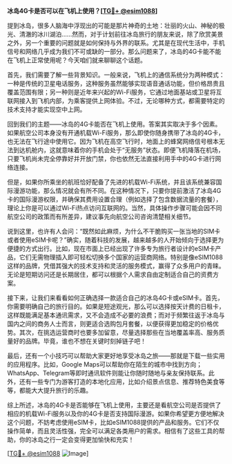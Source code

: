 **冰岛4G卡是否可以在飞机上使用？[[TG💪+ @esim1088](https://t.me/s/esim1088)]**

提到冰岛，很多人脑海中浮现出的可能是那片神奇的土地：壮丽的火山、神秘的极光、清澈的冰川湖泊……然而，对于计划前往冰岛旅行的朋友来说，除了欣赏美景之外，另一个重要的问题就是如何保持与外界的联系。尤其是在现代生活中，手机信号和网络几乎成为我们不可或缺的一部分。那么问题来了，冰岛的4G卡能不能在飞机上正常使用呢？今天咱们就来聊聊这个话题。

首先，我们需要了解一些背景知识。一般来说，飞机上的通信系统分为两种模式：一种是传统的卫星电话服务，这种服务虽然能够实现语音通话功能，但价格昂贵且覆盖范围有限；另一种则是近年来兴起的Wi-Fi服务，它通过地面基站或卫星将互联网接入到飞机内部，为乘客提供上网体验。不过，无论哪种方式，都需要特定的技术支持才能实现空中上网。

回到我们的主题——冰岛的4G卡能否在飞机上使用。答案其实取决于多个因素。如果航空公司本身没有开通机载Wi-Fi服务，那么即使你随身携带了冰岛的4G卡，也无法在飞行途中使用它。因为飞机在高空飞行时，地面上的蜂窝网络信号根本无法到达机舱内，这就意味着你的手机会处于“无服务”状态。即便飞机降落在机场，只要飞机尚未完全停靠好并开放门禁，你也依然无法直接利用手中的4G卡进行网络连接。

但是，如果你所乘坐的航班恰好配备了先进的机载Wi-Fi系统，并且该系统兼容国际漫游功能，那么情况就会有所不同。在这种情况下，只要你提前激活了冰岛4G卡的国际漫游权限，并确保其费用设置合理（例如选择了包含数据流量的套餐），理论上你是可以通过Wi-Fi热点访问互联网的。当然，具体操作步骤可能会因不同航空公司的政策而有所差异，建议事先向航空公司咨询清楚相关细节。

说到这里，也许有人会问：“既然如此麻烦，为什么不干脆购买一张当地的SIM卡或者使用eSIM卡呢？”确实，随着科技的发展，越来越多的人开始倾向于选择更为便捷的方式出行。比如，现在市面上已经出现了许多专为旅行者设计的eSIM卡产品，它们无需物理插入即可轻松切换多个国家的运营商网络。特别是像eSIM1088这样的品牌，凭借其强大的技术支持和灵活的服务模式，赢得了众多用户的青睐。无论是短期访问还是长期居住，都可以根据个人需求自由定制适合自己的资费方案。

接下来，让我们来看看如何正确选择一款适合自己的冰岛4G卡或eSIM卡。首先，你需要明确自己的旅行目的。如果是短途观光，那么可以选择按天计费的日租卡，这样既能满足基本通讯需求，又不会造成不必要的浪费；而对于频繁往返于冰岛与国内之间的商务人士而言，则更适合选购包月套餐，以便获得更加稳定的价格优势。其次，在挑选运营商时也要多加留意，尽量选择那些在当地覆盖率高、服务质量好的品牌。毕竟，谁也不想在关键时刻掉链子吧！

最后，还有一个小技巧可以帮助大家更好地享受冰岛之旅——那就是下载一些实用的应用程序。比如，Google Maps可以帮助你在陌生的城市中找到方向；WhatsApp、Telegram等即时通讯软件则能让你随时随地与亲友保持联系。此外，还有一些专门为游客打造的本地化应用，比如介绍景点信息、推荐特色美食等等，都能大大提升旅行的乐趣。

综上所述，冰岛的4G卡是否能够在飞机上使用，主要还是看航空公司是否提供了相应的机载Wi-Fi服务以及你的4G卡是否支持国际漫游。如果你希望更方便地解决这个问题，不妨考虑使用eSIM卡，比如eSIM1088提供的产品和服务。它们不仅操作简单，而且灵活性强，完全可以满足各类用户的需求。相信有了这些工具的帮助，你的冰岛之行一定会变得更加愉快和充实！

[[TG💪+ @esim1088](https://t.me/s/esim1088) ![Image](https://i.postimg.cc/4NQfJmqS/Snipaste-2025-05-13-00-14-12.png)]